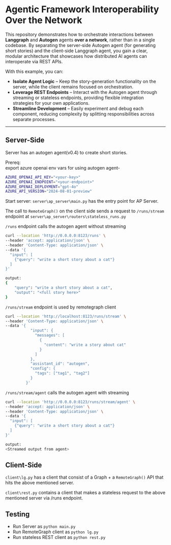 # Agentic Framework Interoperability Over the Network

This repository demonstrates how to orchestrate interactions between **Langgraph** and **Autogen** agents **over a network**, rather than in a single codebase. By separating the server-side Autogen agent (for generating short stories) and the client-side Langgraph agent, you gain a clear, modular architecture that showcases how distributed AI agents can interoperate via REST APIs.

With this example, you can:

- **Isolate Agent Logic** – Keep the story-generation functionality on the server, while the client remains focused on orchestration.  
- **Leverage REST Endpoints** – Interact with the Autogen agent through streaming or stateless endpoints, providing flexible integration strategies for your own applications.  
- **Streamline Development** – Easily experiment and debug each component, reducing complexity by splitting responsibilities across separate processes.  

---

## Server-Side

Server has an autogen agent(v0.4) to create short stories.

Prereq:<br/>
export azure openai env vars for using autogen agent-

```bash
AZURE_OPENAI_API_KEY="<your-key>"
AZURE_OPENAI_ENDPOINT="<your-endpoint>"
AZURE_OPENAI_DEPLOYMENT="gpt-4o"
AZURE_API_VERSION="2024-08-01-preview"
```

Start server:
```server\ap_server\main.py```  has the entry point for AP Server.

The call to `RemoteGraph()` on the client side sends a request to `/runs/stream` endpoint at `server\ap_server\routers\stateless_runs.py`

`/runs` endpoint calls the autogen agent without streaming

```bash
curl --location 'http://0.0.0.0:8123/runs' \
--header 'accept: application/json' \
--header 'Content-Type: application/json' \
--data '{
  "input": [
    {"query": "write a short story about a cat"}
  ]
}'

output:
{
    "query": "write a short story about a cat",
    "output": "<full story here>"
}

```

`/runs/stream` endpoint is used by remotegraph client
```bash
curl --location 'http://localhost:8123/runs/stream' \
--header 'Content-Type: application/json' \
--data '{
           "input": {
             "messages": [
               {
                 "content": "write a story about cat"
               }
             ]
           },
           "assistant_id": "autogen",
           "config": {
             "tags": ["tag1", "tag2"]
           }
         }'
```

`/runs/stream/agent` calls the autogen agent with streaming

```bash
curl --location 'http://0.0.0.0:8123/runs/stream/agent' \
--header 'accept: application/json' \
--header 'Content-Type: application/json' \
--data '{
  "input": [
    {"query": "write a short story about a cat"}
  ]
}'

output:
<Streamed output from agent>

```

## Client-Side

`client\lg.py` has a client that consist of a Graph + a `RemoteGraph()` API that hits the above mentioned server.

`client\rest.py` contains a client that makes a stateless request to the above mentioned server via /runs endpoint.

## Testing

* Run Server as `python main.py`
* Run RemoteGraph client as `python lg.py`
* Run stateless REST client as `python rest.py`
